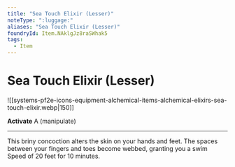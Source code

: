 ```yaml
---
title: "Sea Touch Elixir (Lesser)"
noteType: ":luggage:"
aliases: "Sea Touch Elixir (Lesser)"
foundryId: Item.NAklgJz8raSWhak5
tags:
  - Item
---
```


# Sea Touch Elixir (Lesser)
![[systems-pf2e-icons-equipment-alchemical-items-alchemical-elixirs-sea-touch-elixir.webp|150]]

**Activate** A (manipulate)

* * *

This briny concoction alters the skin on your hands and feet. The spaces between your fingers and toes become webbed, granting you a swim Speed of 20 feet for 10 minutes.


